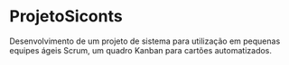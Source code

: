 # ProjetoSiconts
Desenvolvimento de um projeto de sistema para utilização em pequenas equipes ágeis Scrum, um quadro Kanban para cartões automatizados.
